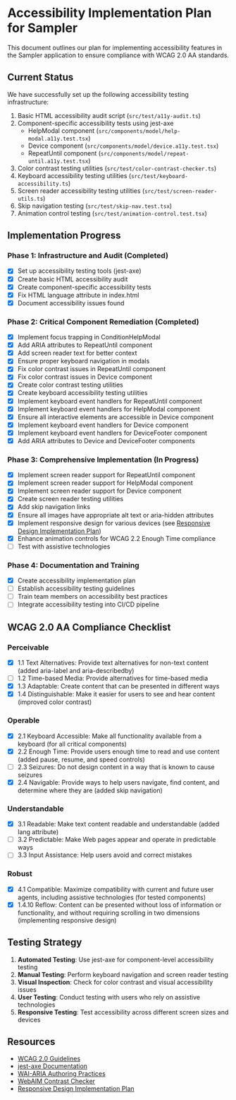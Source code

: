 # Accessibility Implementation Plan for Sampler

This document outlines our plan for implementing accessibility features in the Sampler application to ensure compliance with WCAG 2.0 AA standards.

## Current Status

We have successfully set up the following accessibility testing infrastructure:

1. Basic HTML accessibility audit script (`src/test/a11y-audit.ts`)
2. Component-specific accessibility tests using jest-axe
   - HelpModal component (`src/components/model/help-modal.a11y.test.tsx`)
   - Device component (`src/components/model/device.a11y.test.tsx`)
   - RepeatUntil component (`src/components/model/repeat-until.a11y.test.tsx`)
3. Color contrast testing utilities (`src/test/color-contrast-checker.ts`)
4. Keyboard accessibility testing utilities (`src/test/keyboard-accessibility.ts`)
5. Screen reader accessibility testing utilities (`src/test/screen-reader-utils.ts`)
6. Skip navigation testing (`src/test/skip-nav.test.tsx`)
7. Animation control testing (`src/test/animation-control.test.tsx`)

## Implementation Progress

### Phase 1: Infrastructure and Audit (Completed)

- [x] Set up accessibility testing tools (jest-axe)
- [x] Create basic HTML accessibility audit
- [x] Create component-specific accessibility tests
- [x] Fix HTML language attribute in index.html
- [x] Document accessibility issues found

### Phase 2: Critical Component Remediation (Completed)

- [x] Implement focus trapping in ConditionHelpModal
- [x] Add ARIA attributes to RepeatUntil component
- [x] Add screen reader text for better context
- [x] Ensure proper keyboard navigation in modals
- [x] Fix color contrast issues in RepeatUntil component
- [x] Fix color contrast issues in Device component
- [x] Create color contrast testing utilities
- [x] Create keyboard accessibility testing utilities
- [x] Implement keyboard event handlers for RepeatUntil component
- [x] Implement keyboard event handlers for HelpModal component
- [x] Ensure all interactive elements are accessible in Device component
- [x] Implement keyboard event handlers for Device component
- [x] Implement keyboard event handlers for DeviceFooter component
- [x] Add ARIA attributes to Device and DeviceFooter components

### Phase 3: Comprehensive Implementation (In Progress)

- [x] Implement screen reader support for RepeatUntil component
- [x] Implement screen reader support for HelpModal component
- [x] Implement screen reader support for Device component
- [x] Create screen reader testing utilities
- [x] Add skip navigation links
- [x] Ensure all images have appropriate alt text or aria-hidden attributes
- [x] Implement responsive design for various devices (see [Responsive Design Implementation Plan](./responsive-design-implementation-plan.md))
- [x] Enhance animation controls for WCAG 2.2 Enough Time compliance
- [ ] Test with assistive technologies

### Phase 4: Documentation and Training

- [x] Create accessibility implementation plan
- [ ] Establish accessibility testing guidelines
- [ ] Train team members on accessibility best practices
- [ ] Integrate accessibility testing into CI/CD pipeline

## WCAG 2.0 AA Compliance Checklist

### Perceivable

- [x] 1.1 Text Alternatives: Provide text alternatives for non-text content (added aria-label and aria-describedby)
- [ ] 1.2 Time-based Media: Provide alternatives for time-based media
- [x] 1.3 Adaptable: Create content that can be presented in different ways
- [x] 1.4 Distinguishable: Make it easier for users to see and hear content (improved color contrast)

### Operable

- [x] 2.1 Keyboard Accessible: Make all functionality available from a keyboard (for all critical components)
- [x] 2.2 Enough Time: Provide users enough time to read and use content (added pause, resume, and speed controls)
- [ ] 2.3 Seizures: Do not design content in a way that is known to cause seizures
- [x] 2.4 Navigable: Provide ways to help users navigate, find content, and determine where they are (added skip navigation)

### Understandable

- [x] 3.1 Readable: Make text content readable and understandable (added lang attribute)
- [ ] 3.2 Predictable: Make Web pages appear and operate in predictable ways
- [ ] 3.3 Input Assistance: Help users avoid and correct mistakes

### Robust

- [x] 4.1 Compatible: Maximize compatibility with current and future user agents, including assistive technologies (for tested components)
- [x] 1.4.10 Reflow: Content can be presented without loss of information or functionality, and without requiring scrolling in two dimensions (implementing responsive design)

## Testing Strategy

1. **Automated Testing**: Use jest-axe for component-level accessibility testing
2. **Manual Testing**: Perform keyboard navigation and screen reader testing
3. **Visual Inspection**: Check for color contrast and visual accessibility issues
4. **User Testing**: Conduct testing with users who rely on assistive technologies
5. **Responsive Testing**: Test accessibility across different screen sizes and devices

## Resources

- [WCAG 2.0 Guidelines](https://www.w3.org/TR/WCAG20/)
- [jest-axe Documentation](https://github.com/nickcolley/jest-axe)
- [WAI-ARIA Authoring Practices](https://www.w3.org/TR/wai-aria-practices-1.1/)
- [WebAIM Contrast Checker](https://webaim.org/resources/contrastchecker/)
- [Responsive Design Implementation Plan](./responsive-design-implementation-plan.md) 